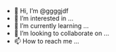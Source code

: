 - 👋 Hi, I’m @ggggjdf
- 👀 I’m interested in ...
- 🌱 I’m currently learning ...
- 💞️ I’m looking to collaborate on ...
- 📫 How to reach me ...

<!---
ggggjdf/ggggjdf is a ✨ special ✨ repository because its `README.md` (this file) appears on your GitHub profile.
You can click the Preview link to take a look at your changes.
--->

